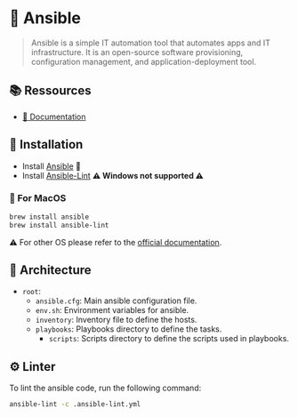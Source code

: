# 🧰 Ansible

> Ansible is a simple IT automation tool that automates apps and IT infrastructure. It is an open-source software
> provisioning, configuration management, and application-deployment tool.

## 📚 Ressources

- [📖 Documentation](https://docs.ansible.com/ansible)

## 🚀 Installation

- Install [Ansible](https://docs.ansible.com/ansible) 🧰
- Install [Ansible-Lint](https://ansible.readthedocs.io/projects/lint/installing/) **⚠️ Windows not supported ⚠️**

### 🍏 For MacOS

```bash
brew install ansible
brew install ansible-lint
```

⚠️ For other OS please refer to
the [official documentation](https://docs.ansible.com/ansible/latest/installation_guide/intro_installation.html).

## 🔰 Architecture

- `root`:
  - `ansible.cfg`: Main ansible configuration file.
  - `env.sh`: Environment variables for ansible.
  - `inventory`: Inventory file to define the hosts.
  - `playbooks`: Playbooks directory to define the tasks.
    - `scripts`: Scripts directory to define the scripts used in playbooks.

## ⚙️ Linter

To lint the ansible code, run the following command:

```bash
ansible-lint -c .ansible-lint.yml
```
